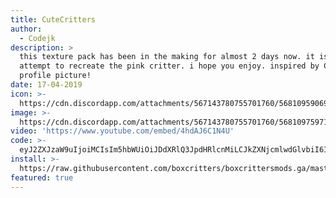 ```yaml
---
title: CuteCritters
author:
  - Codejk
description: >
  this texture pack has been in the making for almost 2 days now. it is my
  attempt to recreate the pink critter. i hope you enjoy. inspired by Cutiejea's
  profile picture!
date: 17-04-2019
icon: >-
  https://cdn.discordapp.com/attachments/567143780755701760/568109590697476106/Screen_Shot_2019-04-17_at_17.20.46.png
image: >-
  https://cdn.discordapp.com/attachments/567143780755701760/568109759715344394/Screen_Shot_2019-04-17_at_17.16.58.png
video: 'https://www.youtube.com/embed/4hdAJ6C1N4U'
code: >-
  eyJ2ZXJzaW9uIjoiMCIsIm5hbWUiOiJDdXRlQ3JpdHRlcnMiLCJkZXNjcmlwdGlvbiI6InRoaXMgdGV4dHVyZSBwYWNrIGhhcyBiZWVuIGluIHRoZSBtYWtpbmcgZm9yIGFsbW9zdCAyIGRheXMgbm93LiBpdCBpcyBteSBhdHRlbXB0IHRvIHJlY3JlYXRlIHRoZSBwaW5rIGNyaXR0ZXIuIGkgaG9wZSB5b3UgZW5qb3kuIGluc3BpcmVkIGJ5IEBDdXRpZWplYSdzIHByb2ZpbGUgcGljdHVyZSEiLCJoYW1zdGVyIjoiaHR0cHM6Ly9pLmltZ3VyLmNvbS9JWFdCQVlVLnBuZyIsInNuYWlsIjoiaHR0cHM6Ly9pLmltZ3VyLmNvbS9XTHFFVUV5LnBuZyIsIml0ZW1zIjoiIiwidGF2ZW5Qcm9wcyI6IiJ9
install: >-
  https://raw.githubusercontent.com/boxcritters/boxcrittersmods.ga/master/tp/CuteCritters.bctp.json
featured: true
---
```



